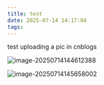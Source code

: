 ```yaml
---
title: test
date: 2025-07-14 14:17:04
tags:
---
```


<meta name="referrer" content="no-referrer"/>

test uploading a pic in cnblogs

![image-20250714144612388](https://img2024.cnblogs.com/blog/1928276/202507/1928276-20250714145620944-648175100.png)

![image-20250714145658002](https://img2024.cnblogs.com/blog/1928276/202507/1928276-20250714145728019-230657612.png)

